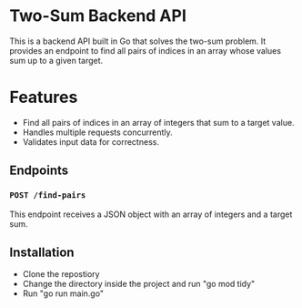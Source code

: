 # Two-Sum Backend API

This is a backend API built in Go that solves the two-sum problem. 
It provides an endpoint to find all pairs of indices in an array whose values sum up to a given target.

# Features

- Find all pairs of indices in an array of integers that sum to a target value.
- Handles multiple requests concurrently.
- Validates input data for correctness.

## Endpoints

### `POST /find-pairs`

This endpoint receives a JSON object with an array of integers and a target sum.


## Installation
- Clone the repostiory
- Change the directory inside the project and run "go mod tidy"
- Run "go run main.go"